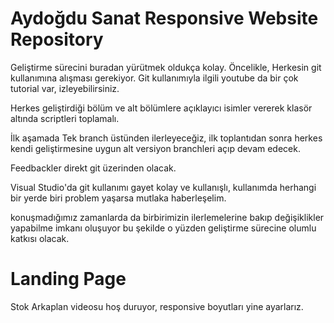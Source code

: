 # Aydoğdu Sanat Responsive Website Repository

Geliştirme sürecini buradan yürütmek oldukça kolay. Öncelikle, Herkesin git kullanımına alışması gerekiyor. Git kullanımıyla ilgili youtube da bir çok tutorial var, izleyebilirsiniz. 

 Herkes geliştirdiği bölüm ve alt bölümlere açıklayıcı isimler vererek klasör altında scriptleri toplamalı. 

 İlk aşamada Tek branch üstünden ilerleyeceğiz, ilk toplantıdan sonra herkes kendi geliştirmesine uygun alt versiyon branchleri açıp devam edecek. 

 Feedbackler direkt git üzerinden olacak. 

 Visual Studio'da git kullanımı gayet kolay ve kullanışlı, kullanımda herhangi bir yerde biri problem yaşarsa mutlaka haberleşelim. 

 konuşmadığımız zamanlarda da birbirimizin ilerlemelerine bakıp değişiklikler yapabilme imkanı oluşuyor bu şekilde o yüzden geliştirme sürecine olumlu katkısı olacak.
 
 # Landing Page 
 
Stok Arkaplan videosu hoş duruyor, responsive boyutları yine ayarlarız.


 
